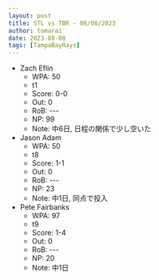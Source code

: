 ```yaml
---
layout: post
title: STL vs TBR - 08/08/2023
author: tomarai
date: 2023-08-08
tags: [TampaBayRays]
---
```


* Zach Eflin
	- WPA: 50
	- t1
	- Score: 0-0
	- Out: 0
	- RoB: ---
	- NP: 99
	- Note: 中6日, 日程の関係で少し空いた
* Jason Adam
	- WPA: 50
	- t8
	- Score: 1-1
	- Out: 0
	- RoB: ---
	- NP: 23
	- Note: 中1日, 同点で投入
* Pete Fairbanks
	- WPA: 97
	- t9
	- Score: 1-4
	- Out: 0
	- RoB: ---
	- NP: 20
	- Note: 中1日

